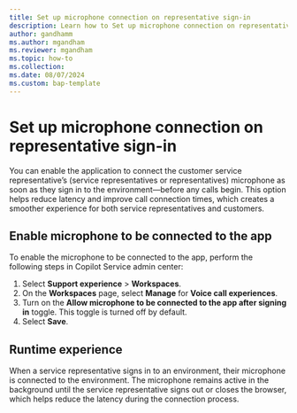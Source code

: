```yaml
---
title: Set up microphone connection on representative sign-in
description: Learn how to Set up microphone connection on representative sign-in in Customer Service and Contact Center.
author: gandhamm
ms.author: mgandham
ms.reviewer: mgandham
ms.topic: how-to 
ms.collection: 
ms.date: 08/07/2024
ms.custom: bap-template 
---
```


# Set up microphone connection on representative sign-in

You can enable the application to connect the customer service representative’s (service representatives or representatives) microphone as soon as they sign in to the environment—before any calls begin. This option helps reduce latency and improve call connection times, which creates a smoother experience for both service representatives and customers.

## Enable microphone to be connected to the app

To enable the microphone to be connected to the app, perform the following steps in Copilot Service admin center:

1. Select **Support experience** > **Workspaces**.
1. On the **Workspaces** page, select **Manage** for **Voice call experiences**.
1. Turn on the **Allow microphone to be connected to the app after signing in** toggle. This toggle is turned off by default.
1. Select **Save**.


## Runtime experience

When a service representative signs in to an environment, their microphone is connected to the environment. The microphone remains active in the background until the service representative signs out or closes the browser, which helps reduce the latency during the connection process.


